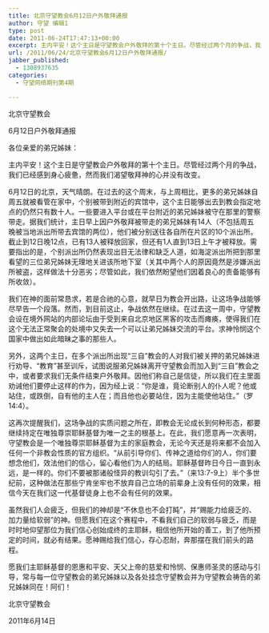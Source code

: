 ```yaml
---
title: 北京守望教会6月12日户外敬拜通报
author: 守望 编辑1
type: post
date: 2011-06-24T17:47:13+00:00
excerpt: 主内平安！这个主日是守望教会户外敬拜的第十个主日。尽管经过两个月的争战，我们已经感到身心疲惫，然而我们渴望敬拜神的心并没有改变。
url: /2011/06/24/北京守望教会6月12日户外敬拜通报/
jabber_published:
  - 1308937635
categories:
  - 守望网络期刊第4期

---
```

北京守望教会
  
6月12日户外敬拜通报

各位亲爱的弟兄姊妹：
  
主内平安！这个主日是守望教会户外敬拜的第十个主日。尽管经过两个月的争战，我们已经感到身心疲惫，然而我们渴望敬拜神的心并没有改变。
  
6月12日的北京，天气晴朗。在过去的这个周末，与上周相比，更多的弟兄姊妹自周五就被看管在家中，个别被带到附近的宾馆中，这个主日能够出去到教会指定地点的仍然只有数十人。一些要进入平台或在平台附近的弟兄姊妹被守在那里的警察带走。据我们统计，主日早上因户外敬拜被带走的弟兄姊妹有14人（不包括周五晚被当地派出所带去宾馆的两位），他们被分别送往各自所在片区的10个派出所。截止到12日晚12点，已有13人被释放回家，但还有1人直到13日上午才被释放。需要指出的是，个别派出所仍然表现出目无法律和缺乏人道，如海淀派出所把到那里看望的三位弟兄姊妹无理地关进该所地下室（关其中两个人的原因竟然是涉嫌派出所被盗，这样做法十分恶劣；尽管如此，我们依然盼望他们因着良心的责备能够有所收敛）。
  
我们在神的面前常恳求，若是合祂的心意，就早日为教会开出路，让这场争战能够尽早告一个段落。然而，到目前这止，争战依然在继续。在过去这一周中，守望教会设在境外网站的内部论坛由于受到来自北京地区黑客的攻击而瘫痪，使得我们在这个无法正常聚会的处境中又失去一个可以让弟兄姊妹交流的平台。求神怜悯这个国家中做出如此暗昧之事的那些人。
  
另外，这两个主日，在多个派出所出现“三自”教会的人对我们被关押的弟兄姊妹进行劝导、“教育”甚至训斥，试图说服弟兄姊妹离开守望教会而加入到“三自”教会之中，或者要求我们无条件结束户外敬拜。因他们称自己是信徒，所以我们在主里面劝诫他们要停止这样的作为，因为经上说：“你是谁，竟论断别人的仆人呢？他或站住，或跌倒，自有他的主人在；而且他也必要站住，因为主能使他站住。”（罗14:4）。
  
这再次提醒我们，这场争战的实质问题之所在，即教会无论成长到何种形态，都要继续持定在唯独尊崇耶稣基督为唯一之主的根基上。在此，我们愿意再一次表明，守望教会是一个唯独尊崇耶稣基督为主的家庭教会，无论今天还是将来都不会加入任何一个非教会性质的官方组织。“从前引导你们、传神之道给你们的人，你们要想念他们，效法他们的信心，留心看他们为人的结局。耶稣基督昨日今日一直到永远，是一样的。你们不要被那诸般怪异的教训勾引了去。”（来13:7-9上）半个多世纪前，这种做法在那些宁肯坐牢也不放弃自己立场的前辈身上没有任何的效果，相信今天在我们这一代基督徒身上也不会有任何的效果。
  
虽然我们人会疲乏，但我们的神却是“不休息也不会打盹”，并“赐能力给疲乏的、加力量给软弱”的神。但愿我们在这个赛程中，不看我们自己的软弱与疲乏，而是时时地仰望那位为我们信心创始成终的主耶稣，相信他所开始的善工，到了他所预定的时间，就必有结果。愿神赐给我们信心，存心忍耐，奔那摆在我们前头的路程。
  
愿我们主耶稣基督的恩惠和平安、天父上帝的慈爱和怜悯、保惠师圣灵的感动与引导，常与每一位守望教会的弟兄姊妹以及各处挂念守望教会并为守望教会祷告的弟兄姊妹同在！阿们！

北京守望教会
                                            
2011年6月14日
